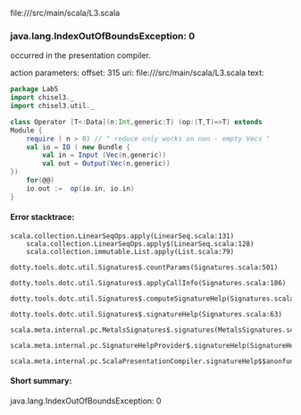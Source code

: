 file://<WORKSPACE>/src/main/scala/L3.scala
### java.lang.IndexOutOfBoundsException: 0

occurred in the presentation compiler.

action parameters:
offset: 315
uri: file://<WORKSPACE>/src/main/scala/L3.scala
text:
```scala
package Lab5
import chisel3._
import chisel3.util._

class Operator [T<:Data](n:Int,generic:T) (op:(T,T)=>T) extends
Module {
    require ( n > 0) // " reduce only works on non - empty Vecs "
    val io = IO ( new Bundle {
        val in = Input (Vec(n,generic))
        val out = Output(Vec(n,generic))
})
    for(@@)
    io.out :=  op(io.in, io.in)
}
```



#### Error stacktrace:

```
scala.collection.LinearSeqOps.apply(LinearSeq.scala:131)
	scala.collection.LinearSeqOps.apply$(LinearSeq.scala:128)
	scala.collection.immutable.List.apply(List.scala:79)
	dotty.tools.dotc.util.Signatures$.countParams(Signatures.scala:501)
	dotty.tools.dotc.util.Signatures$.applyCallInfo(Signatures.scala:186)
	dotty.tools.dotc.util.Signatures$.computeSignatureHelp(Signatures.scala:94)
	dotty.tools.dotc.util.Signatures$.signatureHelp(Signatures.scala:63)
	scala.meta.internal.pc.MetalsSignatures$.signatures(MetalsSignatures.scala:17)
	scala.meta.internal.pc.SignatureHelpProvider$.signatureHelp(SignatureHelpProvider.scala:51)
	scala.meta.internal.pc.ScalaPresentationCompiler.signatureHelp$$anonfun$1(ScalaPresentationCompiler.scala:375)
```
#### Short summary: 

java.lang.IndexOutOfBoundsException: 0